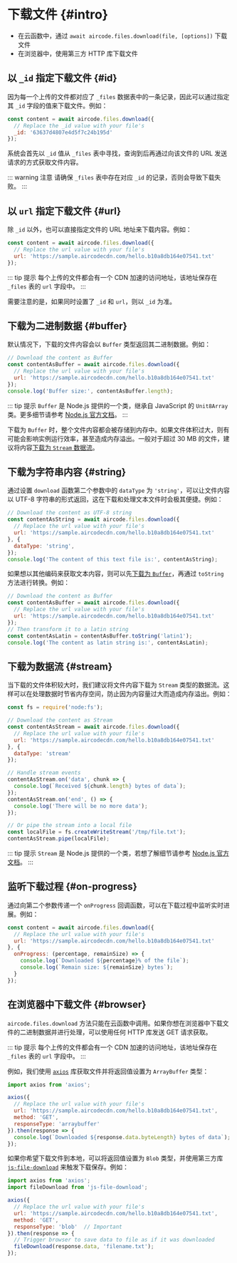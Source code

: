 # 下载文件 {#intro}

- 在云函数中，通过 `await aircode.files.download(file, [options])` 下载文件
- 在浏览器中，使用第三方 HTTP 库下载文件

## 以 `_id` 指定下载文件 {#id}

因为每一个上传的文件都对应了 `_files` 数据表中的一条记录，因此可以通过指定其 `_id` 字段的值来下载文件。例如：

```js
const content = await aircode.files.download({
  // Replace the _id value with your file's
  _id: '63637d4807e4d5f7c24b195d'
});
```

系统会首先以 `_id` 值从 `_files` 表中寻找，查询到后再通过向该文件的 URL 发送请求的方式获取文件内容。

::: warning 注意
请确保 `_files` 表中存在对应 `_id` 的记录，否则会导致下载失败。
:::

## 以 `url` 指定下载文件 {#url}

除 `_id` 以外，也可以直接指定文件的 URL 地址来下载内容。例如：

```js
const content = await aircode.files.download({
  // Replace the url value with your file's
  url: 'https://sample.aircodecdn.com/hello.b10a8db164e07541.txt'
});
```

::: tip 提示
每个上传的文件都会有一个 CDN 加速的访问地址，该地址保存在 `_files` 表的 `url` 字段中。
:::

需要注意的是，如果同时设置了 `_id` 和 `url`，则以 `_id` 为准。

## 下载为二进制数据 {#buffer}

默认情况下，下载的文件内容会以 `Buffer` 类型返回其二进制数据。例如：

```js
// Download the content as Buffer
const contentAsBuffer = await aircode.files.download({
  // Replace the url value with your file's
  url: 'https://sample.aircodecdn.com/hello.b10a8db164e07541.txt'
});
console.log('Buffer size:', contentAsBuffer.length);
```

::: tip 提示
`Buffer` 是 Node.js 提供的一个类，继承自 JavaScript 的 `Unit8Array` 类。更多细节请参考 [Node.js 官方文档](https://nodejs.org/dist/latest-v18.x/docs/api/buffer.html)。
:::

下载为 `Buffer` 时，整个文件内容都会被存储到内存中。如果文件体积过大，则有可能会影响实例运行效率，甚至造成内存溢出。一般对于超过 30 MB 的文件，建议将内容[下载为 `Stream` 数据流](#stream)。

## 下载为字符串内容 {#string}

通过设置 `download` 函数第二个参数中的 `dataType` 为 `'string'`，可以让文件内容以 UTF-8 字符串的形式返回，这在下载和处理文本文件时会极其便捷。例如：

```js
// Download the content as UTF-8 string
const contentAsString = await aircode.files.download({
  // Replace the url value with your file's
  url: 'https://sample.aircodecdn.com/hello.b10a8db164e07541.txt'
}, {
  dataType: 'string',
});
console.log('The content of this text file is:', contentAsString);
```

如果想以其他编码来获取文本内容，则可以先[下载为 `Buffer`](#buffer)，再通过 `toString` 方法进行转换。例如：

```js
// Download the content as Buffer
const contentAsBuffer = await aircode.files.download({
  // Replace the url value with your file's
  url: 'https://sample.aircodecdn.com/hello.b10a8db164e07541.txt'
});
// Then transform it to a latin string
const contentAsLatin = contentAsBuffer.toString('latin1');
console.log('The content as latin string is:', contentAsLatin);
```

## 下载为数据流 {#stream}

当下载的文件体积较大时，我们建议将文件内容下载为 `Stream` 类型的数据流。这样可以在处理数据时节省内存空间，防止因为内容量过大而造成内存溢出。例如：

```js
const fs = require('node:fs');

// Download the content as Stream
const contentAsStream = await aircode.files.download({
  // Replace the url value with your file's
  url: 'https://sample.aircodecdn.com/hello.b10a8db164e07541.txt'
}, {
  dataType: 'stream'
});

// Handle stream events
contentAsStream.on('data', chunk => {
  console.log(`Received ${chunk.length} bytes of data`);
});
contentAsStream.on('end', () => {
  console.log('There will be no more data');
});

// Or pipe the stream into a local file
const localFile = fs.createWriteStream('/tmp/file.txt');
contentAsStream.pipe(localFile);
```

::: tip 提示
`Stream` 是 Node.js 提供的一个类，若想了解细节请参考 [Node.js 官方文档](https://nodejs.org/dist/latest-v18.x/docs/api/stream.html)。
:::

## 监听下载过程 {#on-progress}

通过向第二个参数传递一个 `onProgress` 回调函数，可以在下载过程中监听实时进展。例如：

```js
const content = await aircode.files.download({
  // Replace the url value with your file's
  url: 'https://sample.aircodecdn.com/hello.b10a8db164e07541.txt'
}, {
  onProgress: (percentage, remainSize) => {
    console.log(`Downloaded ${percentage}% of the file`);
    console.log(`Remain size: ${remainSize} bytes`);
  }
});
```

## 在浏览器中下载文件 {#browser}

`aircode.files.download` 方法只能在云函数中调用。如果你想在浏览器中下载文件的二进制数据并进行处理，可以使用任何 HTTP 库发送 GET 请求获取。

::: tip 提示
每个上传的文件都会有一个 CDN 加速的访问地址，该地址保存在 `_files` 表的 `url` 字段中。
:::

例如，我们使用 [`axios`](https://www.npmjs.com/package/axios) 库获取文件并将返回值设置为 `ArrayBuffer` 类型：

```js
import axios from 'axios';

axios({
  // Replace the url value with your file's
  url: 'https://sample.aircodecdn.com/hello.b10a8db164e07541.txt',
  method: 'GET',
  responseType: 'arraybuffer'
}).then(response => {
  console.log(`Downloaded ${response.data.byteLength} bytes of data`);
});
```

如果你希望下载文件到本地，可以将返回值设置为 `Blob` 类型，并使用第三方库 [`js-file-download`](https://www.npmjs.com/package/js-file-download) 来触发下载保存。例如：

```js
import axios from 'axios';
import fileDownload from 'js-file-download';

axios({
  // Replace the url value with your file's
  url: 'https://sample.aircodecdn.com/hello.b10a8db164e07541.txt',
  method: 'GET',
  responseType: 'blob'  // Important
}).then(response => {
  // Trigger browser to save data to file as if it was downloaded
  fileDownload(response.data, 'filename.txt');
});
```
